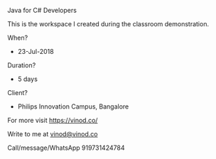 Java for C# Developers


This is the workspace I created during the classroom demonstration.

When? 
* 23-Jul-2018

Duration?
* 5 days

Client?
* Philips Innovation Campus, Bangalore


For more visit https://vinod.co/

Write to me at vinod@vinod.co

Call/message/WhatsApp 919731424784